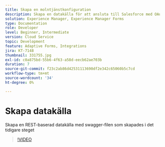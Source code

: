 ```yaml
---
title: Skapa en molntjänstkonfiguration
description: Skapa en datakälla för att ansluta till Salesforce med OAuth-autentiseringsuppgifterna
solution: Experience Manager, Experience Manager Forms
type: Documentation
role: Developer
level: Beginner, Intermediate
version: Cloud Service
topic: Development
feature: Adaptive Forms, Integrations
jira: KT-7148
thumbnail: 331755.jpg
exl-id: c0a875bd-55b6-4f63-a58d-eecb62ae703b
duration: 7
source-git-commit: f23c2ab86d42531113690df2e342c65060b5c7cd
workflow-type: tm+mt
source-wordcount: '34'
ht-degree: 0%

---
```


# Skapa datakälla

Skapa en REST-baserad datakälla med swagger-filen som skapades i det tidigare steget

>[!VIDEO](https://video.tv.adobe.com/v/331755?quality=12&learn=on)

